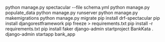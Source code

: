 python manage.py spectacular --file schema.yml
python manage.py populate_data
python manage.py runserver
python manage.py makemigrations
python manage.py migrate
pip install drf-spectacular
pip install djangorestframework
pip freeze > requirements.txt
pip install -r requirements.txt
pip install faker
django-admin startproject BankKata .
django-admin startapp bank_app
